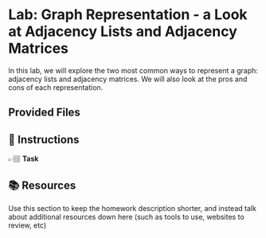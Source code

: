 # Lab: Graph Representation - a Look at Adjacency Lists and Adjacency Matrices

In this lab, we will explore the two most common ways to represent a graph: adjacency lists and adjacency matrices. We will also look at the pros and cons of each representation.

## Provided Files

## 📝 Instructions


👉🏽 **Task**



## 📚 Resources
Use this section to keep the homework description shorter, and instead talk about additional resources down here (such as tools to use, websites to review, etc)